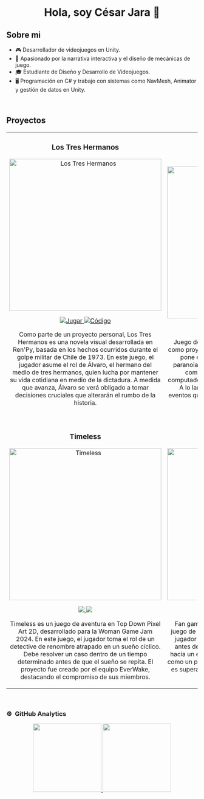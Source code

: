 <div align="center">
<h1 align="center">Hola, soy César Jara 👋</h1>
</div>



## Sobre mi

- 🎮 Desarrollador de videojuegos en Unity.
- 🎯 Apasionado por la narrativa interactiva y el diseño de mecánicas de juego.
- 🎓 Estudiante de Diseño y Desarrollo de Videojuegos.
- 🖥️ Programación en C# y trabajo con sistemas como NavMesh, Animator y gestión de datos en Unity.
<br>

## Proyectos 
<table>
<tr>
  <td width="50%">
    <h3 align="center">Los Tres Hermanos</h3>
    <div align="center">
      <a href="https://cdecejota.itch.io/los-tres-hermanos" target="_blank">
        <img src="https://i.postimg.cc/ryY19Kqp/logo-los-tres-hermanos.png" width="400" alt="Los Tres Hermanos">
      </a>
      <p>
        <a href="https://cdecejota.itch.io/los-tres-hermanos" target="_blank">
          <img src="https://img.shields.io/badge/Jugar-9E9E9E?style=for-the-badge&color=9E9E9E" alt="Jugar">
          </a>
        <a href="https://github.com/Hallulla6802/Pressure-v01" target="_blank">
          <img src="https://img.shields.io/badge/Código-000000?style=for-the-badge&logo=github" alt="Código">
        </a>
      </p>
      <p>Como parte de un proyecto personal, Los Tres Hermanos es una novela visual desarrollada en Ren'Py, basada en los hechos ocurridos durante el golpe militar de Chile de 1973. En este juego, el jugador asume el rol de Álvaro, el hermano del medio de tres hermanos, quien lucha por mantener su vida cotidiana en medio de la dictadura. A medida que avanza, Álvaro se verá obligado a tomar decisiones cruciales que alterarán el rumbo de la historia.</p>
    </div>
  </td>

  <td width="50%">
    <br>
    <h3 align="center">ParanoiC</h3>
    <div align="center">
      <a href="https://everwake-studio.itch.io/paranoic" target="_blank">
        <img src="https://i.postimg.cc/f3fjKkrm/20c6f845.png" width="400" alt="ParanoiC">
      </a>
      <p>
        <a href="#">
          <img src="https://img.shields.io/badge/C%C3%93DIGO-735132?style=for-the-badge&logo=github&logoColor=black">
        </a>
        <a href="https://everwake-studio.itch.io/paranoic" target="_blank">
          <img src="https://img.shields.io/badge/JUGAR-4f391b?style=for-the-badge&color=4f391b">
        </a>
      </p>
      <p>Juego de terror en primera persona desarrollado como proyecto universitario en equipo. El jugador se pone en la piel de un protagonista que sufre paranoia y privación de sueño, con el objetivo de completar una máquina del tiempo en su computadora mediante un sistema de mecanografía. A lo largo del juego, el jugador debe resolver eventos que interrumpen su trabajo y asegurarse de que nadie lo moleste.</p>
    </div>
  </td>
</tr>
<tr>
  
  <td width="50%">
    <br>
    <h3 align="center">Timeless</h3>
    <div align="center">
      <a href="https://everwake-studio.itch.io/timeless" target="_blank">
        <img src="https://i.postimg.cc/fR0SKdWx/timeless-logo.png" width="400" alt="Timeless">
      </a>
      <p>
        <a href="#">
          <img src="https://img.shields.io/badge/C%C3%93DIGO-6b72b5?style=for-the-badge&logo=github&logoColor=black">
        </a>
        <a href="https://everwake-studio.itch.io/timeless" target="_blank">
          <img src="https://img.shields.io/badge/JUGAR-3b4066?style=for-the-badge&color=3b4066">
        </a>
      </p>
      <p>Timeless es un juego de aventura en Top Down Pixel Art 2D, desarrollado para la Woman Game Jam 2024. En este juego, el jugador toma el rol de un detective de renombre atrapado en un sueño cíclico. Debe resolver un caso dentro de un tiempo determinado antes de que el sueño se repita. El proyecto fue creado por el equipo EverWake, destacando el compromiso de sus miembros.</p>
       </div>
  </td>
  
 <td width="50%">
    <br>
    <h3 align="center">31 Cornetes</h3>
    <div align="center">
      <a href="https://everwake-studio.itch.io/31-cornetes" target="_blank">
        <img src="https://i.postimg.cc/VLYBnVWQ/31-cornetes-logo.png" width="400" alt="31 Cornetes">
      </a>
      <p>
        <a href="#">
          <img src="https://img.shields.io/badge/C%C3%93DIGO-e00003?style=for-the-badge&logo=github&logoColor=black">
        </a>
        <a href="https://everwake-studio.itch.io/31-cornetes" target="_blank">
          <img src="https://img.shields.io/badge/JUGAR-b50002?style=for-the-badge&color=b50002">
        </a>
      </p>
      <p>Fan game basado en 31 Minutos. Se trata de un juego de boxeo en 2D con estilo pixel art, donde el jugador puede elegir entre dos cartas aleatorias antes de cada combate, ajustando su estrategia hacia un enfoque más ágil o agresivo. Desarrollado como un proyecto universitario en equipo, el objetivo es superar el enfrentamiento y alcanzar el final del juego.</p>
    </div>
  </td>
</tr>
</table>
<br>


### ⚙️ &nbsp;GitHub Analytics

<p align="center">
<a href="https://github.com/cjgamedev">
  <img height="180em" src="https://github-readme-stats.vercel.app/api?username=cjgamedev&show_icons=true&theme=algolia&include_all_commits=true&count_private=true"/>
  <img height="180em" src="https://github-readme-stats.vercel.app/api/top-langs/?username=cjgamedev&layout=compact&langs_count=8&theme=algolia"/>
</a>
</p>
